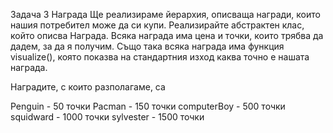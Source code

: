 Задача 3 Награда Ще реализираме йерархия, описваща награди, които нашия потребител може да си купи. Реализирайте абстрактен клас, който описва Награда. Всяка награда има цена и точки, които трябва да дадем, за да я получим. Също така всяка награда има функция visualize(), която показва на стандартния изход каква точно е нашата награда.

Наградите, с които разполагаме, са

Penguin - 50 точки
Pacman - 150 точки
computerBoy - 500 точки
squidward - 1000 точки
sylvester - 1500 точки
